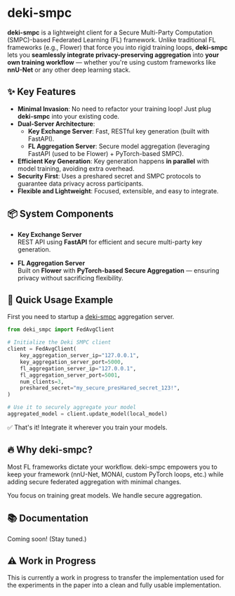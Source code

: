# deki-smpc

**deki-smpc** is a lightweight client for a Secure Multi-Party Computation (SMPC)-based Federated Learning (FL) framework. Unlike traditional FL frameworks (e.g., Flower) that force you into rigid training loops, **deki-smpc** lets you **seamlessly integrate privacy-preserving aggregation** into **your own training workflow** — whether you're using custom frameworks like **nnU-Net** or any other deep learning stack.

## ✨ Key Features

- **Minimal Invasion**: No need to refactor your training loop! Just plug **deki-smpc** into your existing code.
- **Dual-Server Architecture**:
  - **Key Exchange Server**: Fast, RESTful key generation (built with FastAPI).
  - **FL Aggregation Server**: Secure model aggregation (leveraging FastAPI (used to be Flower) + PyTorch-based SMPC).
- **Efficient Key Generation**: Key generation happens **in parallel** with model training, avoiding extra overhead.
- **Security First**: Uses a preshared secret and SMPC protocols to guarantee data privacy across participants.
- **Flexible and Lightweight**: Focused, extensible, and easy to integrate.

## 📦 System Components

- **Key Exchange Server**  
  REST API using **FastAPI** for efficient and secure multi-party key generation.

- **FL Aggregation Server**  
  Built on **Flower** with **PyTorch-based Secure Aggregation** — ensuring privacy without sacrificing flexibility.

## 🚀 Quick Usage Example

First you need to startup a [deki-smpc](https://github.com/MIC-DKFZ/deki-smpc-server) aggregation server.

```python
from deki_smpc import FedAvgClient

# Initialize the Deki SMPC client
client = FedAvgClient(
    key_aggregation_server_ip="127.0.0.1",
    key_aggregation_server_port=5000,
    fl_aggregation_server_ip="127.0.0.1",
    fl_aggregation_server_port=5001,
    num_clients=3,
    preshared_secret="my_secure_presHared_secret_123!",
)

# Use it to securely aggregate your model
aggregated_model = client.update_model(local_model)
```

✅ That's it! Integrate it wherever you train your models.

## 🔥 Why deki-smpc?

Most FL frameworks dictate your workflow.
deki-smpc empowers you to keep your framework (nnU-Net, MONAI, custom PyTorch loops, etc.) while adding secure federated aggregation with minimal changes.

You focus on training great models.
We handle secure aggregation.

## 📚 Documentation

Coming soon! (Stay tuned.)

## ⚠️ Work in Progress

This is currently a work in progress to transfer the implementation used for the experiments in the paper into a clean and fully usable implementation.